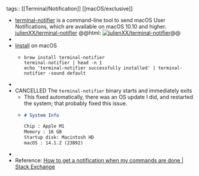 tags:: [[Terminal/Notification]] [[macOS/exclusive]]

- [terminal-notifier](https://github.com/julienXX/terminal-notifier) is a command-line tool to send macOS User Notifications, which are available on macOS 10.10 and higher.
  [julienXX/terminal-notifier](https://github.com/julienXX/terminal-notifier)
  @@html: <a href="https://github.com/julienXX/terminal-notifier/"><img src="https://github-readme-stats-astronomer.vercel.app/api/pin/?username=julienXX&repo=terminal-notifier&theme=tokyonight" alt="julienXX/terminal-notifier"/></a>@@
-
- [Install](https://github.com/julienXX/terminal-notifier#download) on macOS
  - ```shell
    brew install terminal-notifier
    terminal-notifier | head -n 1
    echo 'terminal-notifier successfully installed' | terminal-notifier -sound default
    ```
-
- CANCELLED The `terminal-notifier` binary starts and immediately exits
  - This fixed automatically, there was an OS update I did, and restarted the system; that probably fixed this issue.
  - ```markdown
    # System Info

    Chip : Apple M1
    Memory : 16 GB
    Startup disk: Macintosh HD
    macOS : 14.1.2 (23B92)
    ```
-
- Reference: [How to get a notification when my commands are done | Stack Exchange](https://apple.stackexchange.com/a/85969)
